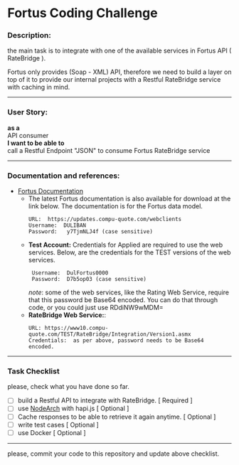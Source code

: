 # Fortus Coding Challenge

### Description:

the main task is to integrate with one of the available services in Fortus API ( RateBridge ).

Fortus only provides (Soap - XML) API, therefore we need to build a layer
on top of it to provide our internal projects with a Restful RateBridge service with caching in mind.

<hr />

### User Story:  
**as a**  
API consumer  
**I want to be able to**  
call a Restful Endpoint "JSON" to consume Fortus RateBridge service

<hr />

### Documentation and references:
* [Fortus Documentation](/fortus%20documentation)  
    * The latest Fortus documentation is also available for download at the link below.
    The documentation is for the Fortus data model.
        ```text
        URL:  https://updates.compu-quote.com/webclients
        Username:  DULIBAN
        Password:   y7TjmNLJ4f (case sensitive)
        ```
    * **Test Account:**  Credentials for Applied are required to use the web services.
    Below, are the credentials for the TEST versions of the web services.
        ```text
         Username:  DulFortus0000
         Password:  D7b5op03 (case sensitive)
        ```
        *note*: some of the web services, like the Rating Web Service, require that this password be Base64 encoded.  You can do that through code, or you could just use RDdiNW9wMDM=
    * **RateBridge Web Service:**:
        ```text
        URL: https://www10.compu-quote.com/TEST/RateBridge/Integration/Version1.asmx
        Credentials:  as per above, password needs to be Base64 encoded.
        ```

<hr />

### Task Checklist 

please, check what you have done so far.

- [ ] build a Restful API to integrate with RateBridge. [ Required ]
- [ ] use [NodeArch](https://www.npmjs.com/package/nodearch) with hapi.js [ Optional ]
- [ ] Cache responses to be able to retrieve it again anytime. [ Optional ]
- [ ] write test cases [ Optional ]
- [ ] use Docker [ Optional ]

<hr />

please, commit your code to this repository and update above checklist.